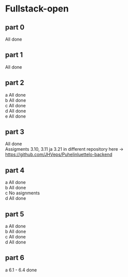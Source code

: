 # Fullstack-open

## part 0

All done

## part 1

All done

## part 2

a All done</br>
b All done</br>
c All done</br>
d All done</br>
e All done

## part 3

All done</br>
Assigments 3.10, 3.11 ja 3.21 in different repository here -> https://github.com/JHVeps/Puhelinluettelo-backend

## part 4

a All done</br>
b All done</br>
c No asignments</br>
d All done</br>

## part 5

a All done</br>
b All done</br>
c All done</br>
d All done</br>

## part 6

a 6.1 - 6.4 done</br>


